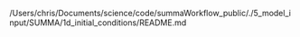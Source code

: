 /Users/chris/Documents/science/code/summaWorkflow_public/./5_model_input/SUMMA/1d_initial_conditions/README.md